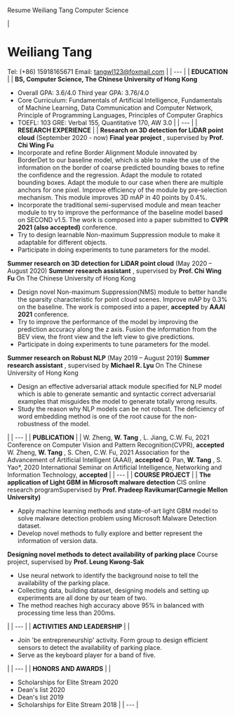 Resume Weiliang Tang Computer Science

|
# **Weiliang Tang**
Tel: (+86) 15918165671 Email: [tangwl123@foxmail.com](mailto:tangwl123@foxmail.com)
 |
| --- |
| **EDUCATION** |
| **BS, Computer Science, The Chinese University of Hong Kong**
- Overall GPA: 3.6/4.0 Third year GPA: 3.76/4.0
- Core Curriculum: Fundamentals of Artificial Intelligence, Fundamentals of Machine Learning, Data Communication and Computer Network, Principle of Programming Languages, Principles of Computer Graphics
- TOEFL: 103 GRE: Verbal 155, Quantitative 170, AW 3.0
 |
| --- |
| **RESEARCH EXPERIENCE** |
| **Research on 3D detection for LiDAR point cloud** (September 2020 - now) **Final year project** , supervised by **Prof. Chi Wing Fu**
- Incorporate and refine Border Alignment Module innovated by BorderDet to our baseline model, which is able to make the use of the information on the border of coarse predicted bounding boxes to refine the confidence and the regression. Adapt the module to rotated bounding boxes. Adapt the module to our case when there are multiple anchors for one pixel. Improve efficiency of the module by pre-selection mechanism. This module improves 3D mAP in 40 points by 0.4%.
- Incorporate the traditional semi-supervised module and mean teacher module to try to improve the performance of the baseline model based on SECOND v1.5. The work is composed into a paper submitted to **CVPR 2021 (also accepted)** conference.
- Try to design learnable Non-maximum Suppression module to make it adaptable for different objects.
- Participate in doing experiments to tune parameters for the model.

**Summer research on 3D detection for LiDAR point cloud** (May 2020 – August 2020) **Summer research assistant** , supervised by **Prof. Chi Wing Fu** On The Chinese University of Hong Kong
- Design novel Non-maximum Suppression(NMS) module to better handle the sparsity characteristic for point cloud scenes. Improve mAP by 0.3% on the baseline. The work is composed into a paper, **accepted** by **AAAI 2021** conference.
- Try to improve the performance of the model by improving the prediction accuracy along the z axis. Fusion the information from the BEV view, the front view and the left view to give predictions.
- Participate in doing experiments to tune parameters for the model.

**Summer research on Robust NLP** (May 2019 – August 2019) **Summer research assistant** , supervised by **Michael R. Lyu** On The Chinese University of Hong Kong
- Design an effective adversarial attack module specified for NLP model which is able to generate semantic and syntactic correct adversarial examples that misguides the model to generate totally wrong results.
- Study the reason why NLP models can be not robust. The deficiency of word embedding method is one of the root cause for the non-robustness of the model.

 |
| --- |
| **PUBLICATION** |
| W. Zheng, **W. Tang** , L. Jiang, C.W. Fu, 2021 Conference on Computer Vision and Pattern Recognition(CVPR), **accepted** W. Zheng, **W. Tang** , S. Chen, C.W. Fu, 2021 Association for the Advancement of Artificial Intelligent (AAAI), **accepted** Q. Pan, **W. Tang** , S. Yao\*, 2020 International Seminar on Artificial Intelligence, Networking and Information Technology, **accepted**
 |
| --- |
| **COURSE PROJECT** |
| **The application of Light GBM in Microsoft malware detection** CIS online research programSupervised by **Prof. Pradeep Ravikumar(Carnegie Mellon University)**
- Apply machine learning methods and state-of-art light GBM model to solve malware detection problem using Microsoft Malware Detection dataset.
- Develop novel methods to fully explore and better represent the information of version data.

**Designing novel methods to detect availability of parking place** Course project, supervised by **Prof. Leung Kwong-Sak**
- Use neural network to identify the background noise to tell the availability of the parking place.
- Collecting data, building dataset, designing models and setting up experiments are all done by our team of two.
- The method reaches high accuracy above 95% in balanced with processing time less than 200ms.

 |
| --- |
| **ACTIVITIES AND LEADERSHIP** |
|
- Join &#39;be entrepreneurship&#39; activity. Form group to design efficient sensors to detect the availability of parking place.
- Serve as the keyboard player for a band of five.

 |
| --- |
|
**HONORS AND AWARDS** |
|
- Scholarships for Elite Stream 2020
- Dean&#39;s list 2020
- Dean&#39;s list 2019
- Scholarships for Elite Stream 2018
 |
| --- |
